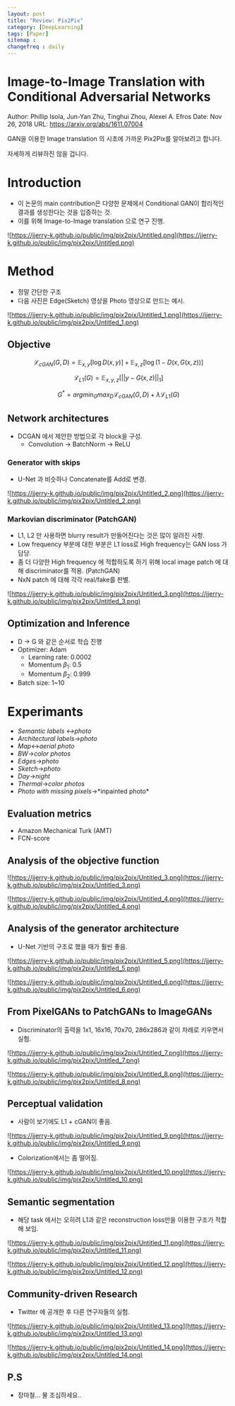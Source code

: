 ```yaml
---
layout: post
title: "Review: Pix2Pix"
category: [DeepLearning]
tags: [Paper]
sitemap :
changefreq : daily
---
```


# Image-to-Image Translation with Conditional Adversarial Networks

Author: Phillip Isola, Jun-Yan Zhu, Tinghui Zhou, Alexei A. Efros
Date: Nov 26, 2018
URL: https://arxiv.org/abs/1611.07004

GAN을 이용한 Image translation 의 시초에 가까운 Pix2Pix를 알아보려고 합니다. 

자세하게 리뷰하진 않을 겁니다. 

# Introduction

- 이 논문의 main contribution은 다양한 문제에서 Conditional GAN이 합리적인 결과를 생성한다는 것을 입증하는 것.
- 이를 위해 Image-to-Image translation 으로 연구 진행.

![https://jjerry-k.github.io/public/img/pix2pix/Untitled.png](https://jjerry-k.github.io/public/img/pix2pix/Untitled.png)

# Method

- 정말 간단한 구조
- 다음 사진은 Edge(Sketch) 영상을 Photo 영상으로 만드는 예시.

![https://jjerry-k.github.io/public/img/pix2pix/Untitled_1.png](https://jjerry-k.github.io/public/img/pix2pix/Untitled_1.png)

## Objective

$$\mathcal{L}_{cGAN}(G, D) = \mathbb{E}_{x, y}[\log D(x, y)] + \mathbb{E}_{x, z}[\log (1-D(x, G(x, z))]$$

$$\mathcal{L}_{L1}(G) = \mathbb{E}_{x, y, z}[||y-G(x,z)||_1]$$

$$G^* = argmin_Gmax_D\mathcal{L}_{cGAN}(G, D) + \lambda\mathcal{L}_{L1}(G)$$

## Network architectures

- DCGAN 에서 제안한 방법으로 각 block을 구성.
    - Convolution → BatchNorm → ReLU

### Generator with skips

- U-Net 과 비슷하나 Concatenate를 Add로 변경.

![https://jjerry-k.github.io/public/img/pix2pix/Untitled_2.png](https://jjerry-k.github.io/public/img/pix2pix/Untitled_2.png)

### Markovian discriminator (PatchGAN)

- L1, L2 만 사용하면 blurry result가 만들어진다는 것은 많이 알려진 사항.
- Low frequency 부분에 대한 부분은 L1 loss로 High frequency는 GAN loss 가 담당.
- 좀 더 다양한 High frequency 에 적합하도록 하기 위해 local image patch 에 대해 discriminator를 적용. (PatchGAN)
- NxN patch 에 대해 각각 real/fake를 판별.

![https://jjerry-k.github.io/public/img/pix2pix/Untitled_3.png](https://jjerry-k.github.io/public/img/pix2pix/Untitled_3.png)

## Optimization and Inference

- D → G 와 같은 순서로 학습 진행
- Optimizer: Adam
    - Learning rate: 0.0002
    - Momentum $\beta_1$: 0.5
    - Momentum $\beta_2$: 0.999
- Batch size: 1~10

# Experimants

- *Semantic labels ↔photo*
- *Architectural labels*→*photo*
- *Map*↔*aerial photo*
- *BW*→*color photos*
- *Edges*→*photo*
- *Sketch*→*photo*
- *Day*→*night*
- *Thermal*→*color photos*
- *Photo with missing pixels*→*inpainted photo\*

## Evaluation metrics

- Amazon Mechanical Turk (AMT)
- FCN-score

## Analysis of the  objective function

![https://jjerry-k.github.io/public/img/pix2pix/Untitled_3.png](https://jjerry-k.github.io/public/img/pix2pix/Untitled_3.png)

![https://jjerry-k.github.io/public/img/pix2pix/Untitled_4.png](https://jjerry-k.github.io/public/img/pix2pix/Untitled_4.png)

## Analysis of the generator architecture

- U-Net 기반의 구조로 했을 때가 훨씬 좋음.

![https://jjerry-k.github.io/public/img/pix2pix/Untitled_5.png](https://jjerry-k.github.io/public/img/pix2pix/Untitled_5.png)

![https://jjerry-k.github.io/public/img/pix2pix/Untitled_6.png](https://jjerry-k.github.io/public/img/pix2pix/Untitled_6.png)

## From PixelGANs to PatchGANs to ImageGANs

- Discriminator의 출력을 1x1, 16x16, 70x70, 286x286과 같이 차례로 키우면서 실험.

![https://jjerry-k.github.io/public/img/pix2pix/Untitled_7.png](https://jjerry-k.github.io/public/img/pix2pix/Untitled_7.png)

![https://jjerry-k.github.io/public/img/pix2pix/Untitled_8.png](https://jjerry-k.github.io/public/img/pix2pix/Untitled_8.png)

## Perceptual validation

- 사람이 보기에도 L1 + cGAN이 좋음.

![https://jjerry-k.github.io/public/img/pix2pix/Untitled_9.png](https://jjerry-k.github.io/public/img/pix2pix/Untitled_9.png)

- Colorization에서는 좀 떨어짐.

![https://jjerry-k.github.io/public/img/pix2pix/Untitled_10.png](https://jjerry-k.github.io/public/img/pix2pix/Untitled_10.png)

## Semantic segmentation

- 해당 task 에서는 오히려 L1과 같은 reconstruction loss만을 이용한 구조가 적합해 보임.

![https://jjerry-k.github.io/public/img/pix2pix/Untitled_11.png](https://jjerry-k.github.io/public/img/pix2pix/Untitled_11.png)

![https://jjerry-k.github.io/public/img/pix2pix/Untitled_12.png](https://jjerry-k.github.io/public/img/pix2pix/Untitled_12.png)

## Community-driven Research

- Twitter 에 공개한 후 다른 연구자들의 실험.

![https://jjerry-k.github.io/public/img/pix2pix/Untitled_13.png](https://jjerry-k.github.io/public/img/pix2pix/Untitled_13.png)

![https://jjerry-k.github.io/public/img/pix2pix/Untitled_14.png](https://jjerry-k.github.io/public/img/pix2pix/Untitled_14.png)


## P.S
- 장마철... 물 조심하세요..